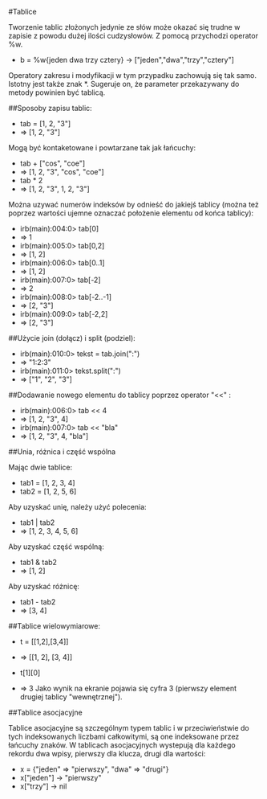 #Tablice

Tworzenie tablic złożonych jedynie ze słów może okazać się trudne w zapisie z powodu dużej ilości cudzysłowów. Z pomocą przychodzi operator %w.

* b = %w{jeden dwa trzy cztery}	-> ["jeden","dwa","trzy","cztery"]
 
Operatory zakresu i modyfikacji w tym przypadku zachowują się tak samo. Istotny jest także znak *. Sugeruje on, że parameter przekazywany do metody powinien być tablicą.

##Sposoby zapisu tablic:

*  tab = [1, 2, "3"]
* => [1, 2, "3"]

Mogą być kontaketowane i powtarzane tak jak łańcuchy:

*  tab + ["cos", "coe"]
* => [1, 2, "3", "cos", "coe"]
*  tab * 2
* => [1, 2, "3", 1, 2, "3"]

Można uzywać numerów indeksów by odnieść do jakiejś tablicy (można też poprzez wartości ujemne oznaczać położenie elementu od końca tablicy):

* irb(main):004:0> tab[0]
* => 1
* irb(main):005:0> tab[0,2]
* => [1, 2]
* irb(main):006:0> tab[0..1]
* => [1, 2]
* irb(main):007:0> tab[-2]
* => 2
* irb(main):008:0> tab[-2..-1]
* => [2, "3"]
* irb(main):009:0> tab[-2,2]
* => [2, "3"]

##Użycie join (dołącz) i split (podziel):

* irb(main):010:0> tekst = tab.join(":")
* => "1:2:3"
* irb(main):011:0> tekst.split(":")
* => ["1", "2", "3"]

##Dodawanie nowego elementu do tablicy poprzez operator "<<" :

* irb(main):006:0> tab << 4
* => [1, 2, "3", 4]
* irb(main):007:0> tab << "bla"
* => [1, 2, "3", 4, "bla"]

##Unia, różnica i część wspólna

Mając dwie tablice:

* tab1 = [1, 2, 3, 4]
* tab2 = [1, 2, 5, 6]

Aby uzyskać unię, należy użyć polecenia:

* tab1 | tab2
* => [1, 2, 3, 4, 5, 6]

Aby uzyskać część wspólną:

* tab1 & tab2
* => [1, 2]

Aby uzyskać różnicę:

* tab1 - tab2
* => [3, 4]

##Tablice wielowymiarowe:

*  t = [[1,2],[3,4]]
* => [[1, 2], [3, 4]]

*  t[1][0]
* => 3
Jako wynik na ekranie pojawia się cyfra 3 (pierwszy element drugiej tablicy "wewnętrznej").

##Tablice asocjacyjne

Tablice asocjacyjne są szczególnym typem tablic i w przeciwieństwie do tych indeksowanych liczbami całkowitymi, są one indeksowane przez łańcuchy znaków. W tablicach asocjacyjnych wystepują dla każdego rekordu dwa wpisy, pierwszy dla klucza, drugi dla wartości:

* x = {"jeden" => "pierwszy", "dwa" => "drugi"}
* x["jeden"]	-> "pierwszy"
* x["trzy"]	-> nil

